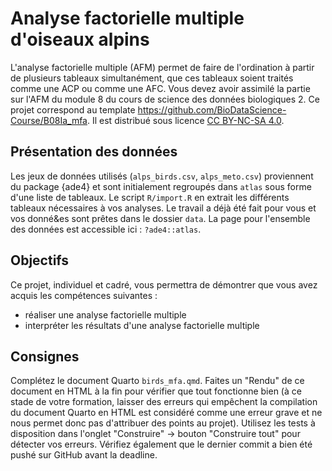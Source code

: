 # Analyse factorielle multiple d'oiseaux alpins

L'analyse factorielle multiple (AFM) permet de faire de l'ordination à partir de plusieurs tableaux simultanément, que ces tableaux soient traités comme une ACP ou comme une AFC. Vous devez avoir assimilé la partie sur l'AFM du module 8 du cours de science des données biologiques 2. Ce projet correspond au template <https://github.com/BioDataScience-Course/B08Ia_mfa>. Il est distribué sous licence [CC BY-NC-SA 4.0](https://creativecommons.org/licenses/by-nc-sa/4.0/).

## Présentation des données

Les jeux de données utilisés (`alps_birds.csv`, `alps_meto.csv`) proviennent du package {ade4} et sont initialement regroupés dans `atlas` sous forme d'une liste de tableaux. Le script `R/import.R` en extrait les différents tableaux nécessaires à vos analyses. Le travail a déjà été fait pour vous et vos donné&es sont prêtes dans le dossier `data`. La page pour l'ensemble des données est accessible ici : `?ade4::atlas`.

## Objectifs

Ce projet, individuel et cadré, vous permettra de démontrer que vous avez acquis les compétences suivantes :

-   réaliser une analyse factorielle multiple
-   interpréter les résultats d'une analyse factorielle multiple

## Consignes

Complétez le document Quarto `birds_mfa.qmd`. Faites un "Rendu" de ce document en HTML à la fin pour vérifier que tout fonctionne bien (à ce stade de votre formation, laisser des erreurs qui empêchent la compilation du document Quarto en HTML est considéré comme une erreur grave et ne nous permet donc pas d'attribuer des points au projet). Utilisez les tests à disposition dans l'onglet "Construire" -\> bouton "Construire tout" pour détecter vos erreurs. Vérifiez également que le dernier commit a bien été pushé sur GitHub avant la deadline.
